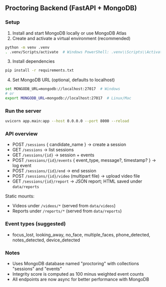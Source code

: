 ## Proctoring Backend (FastAPI + MongoDB)

### Setup

1. Install and start MongoDB locally or use MongoDB Atlas
2. Create and activate a virtual environment (recommended)

```bash
python -m venv .venv
. .venv/Scripts/activate  # Windows PowerShell: .venv\\Scripts\\Activate.ps1
```

3. Install dependencies

```bash
pip install -r requirements.txt
```

4. Set MongoDB URL (optional, defaults to localhost)

```bash
set MONGODB_URL=mongodb://localhost:27017  # Windows
# or
export MONGODB_URL=mongodb://localhost:27017  # Linux/Mac
```

### Run the server

```bash
uvicorn app.main:app --host 0.0.0.0 --port 8000 --reload
```

### API overview

- POST `/sessions` { candidate_name } → create a session
- GET `/sessions` → list sessions
- GET `/sessions/{id}` → session + events
- POST `/sessions/{id}/events` { event_type, message?, timestamp? } → log event
- POST `/sessions/{id}/end` → end session
- POST `/sessions/{id}/video` (multipart file) → upload video file
- GET `/sessions/{id}/report` → JSON report; HTML saved under `data/reports`

Static mounts:

- Videos under `/videos/*` (served from `data/videos`)
- Reports under `/reports/*` (served from `data/reports`)

### Event types (suggested)

- focus_lost, looking_away, no_face, multiple_faces, phone_detected, notes_detected, device_detected

### Notes

- Uses MongoDB database named "proctoring" with collections "sessions" and "events"
- Integrity score is computed as 100 minus weighted event counts
- All endpoints are now async for better performance with MongoDB

